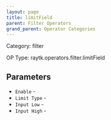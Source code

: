 ```yaml
---
layout: page
title: limitField
parent: Filter Operators
grand_parent: Operator Categories
---
```


Category: filter

OP Type: raytk.operators.filter.limitField

## Parameters

* `Enable` - 
* `Limit Type` - 
* `Input Low` - 
* `Input High` -
